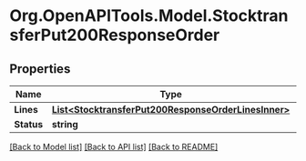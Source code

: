 # Org.OpenAPITools.Model.StocktransferPut200ResponseOrder

## Properties

Name | Type | Description | Notes
------------ | ------------- | ------------- | -------------
**Lines** | [**List&lt;StocktransferPut200ResponseOrderLinesInner&gt;**](StocktransferPut200ResponseOrderLinesInner.md) |  | [optional] 
**Status** | **string** |  | [optional] 

[[Back to Model list]](../README.md#documentation-for-models) [[Back to API list]](../README.md#documentation-for-api-endpoints) [[Back to README]](../README.md)

